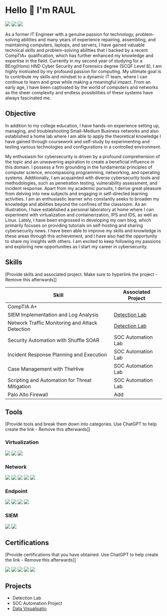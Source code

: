 # Hello 👋 I'm RAUL
<a href="https://www.linkedin.com/in/gomes-costa/" target="_blank"><img src="https://img.shields.io/badge/-LinkedIn-0072b1?&style=for-the-badge&logo=linkedin&logoColor=white" /></a> <a href="mailto:raul@rcosta.uk" target="_blank"><img src="https://img.shields.io/badge/-Email-D14836?&style=for-the-badge&logo=Gmail&logoColor=white" /></a> <a href="https://github.com/rcosta-uk" target="_blank"><img src="https://img.shields.io/badge/-GitHub-181717?&style=for-the-badge&logo=github&logoColor=white" /></a> 
<!-- A Comment 
<a href="https://discord.com/channels/@me/1174436098202669178" target="_blank"><img src="https://img.shields.io/badge/-Discord-5865F2?&style=for-the-badge&logo=discord&logoColor=white" /></a> -->


As a former IT Engineer with a genuine passion for technology, problem-solving abilities and many years of experience repairing, assembling, and maintaining computers, laptops, and servers, I have gained valuable technical skills and problem-solving abilities that I backed by a recent CompTIA+ qualification, which has further enhanced my knowledge and expertise in the field. Currently in my second year of studying for a BEng(Hons) HND Cyber Security and Forensics degree (SCQF Level 8), I am highly motivated by my profound passion for computing. My ultimate goal is to contribute my skills and mindset to a dynamic IT team, where I can continue to learn and grow while making a meaningful impact. 
From an early age, I have been captivated by the world of computers and networks as the sheer complexity and endless possibilities of these systems have always fascinated me.

## Objective

In addition to my college education, I have hands-on experience setting up, managing, and troubleshooting Small-Medium Business networks and also established a home lab where I am able to apply the theoretical knowledge I have gained through coursework and self-study by experimenting and testing various technologies and configurations in a controlled environment. 

My enthusiasm for cybersecurity is driven by a profound comprehension of the topic and an unwavering aspiration to create a beneficial influence in this domain. I possess a firm grounding in the fundamental principles of computer science, encompassing programming, networking, and operating systems. Additionally, I am acquainted with diverse cybersecurity tools and methodologies, such as penetration testing, vulnerability assessment, and incident response.
Apart from my academic pursuits, I derive great pleasure from delving into new subjects and engaging in self-directed learning activities. I am an enthusiastic learner who constantly seeks to broaden my knowledge and abilities beyond the confines of the classroom. As an illustration, I have established a personal laboratory at home where I can experiment with virtualization and containerization, IPS and IDS, as well as Linux. Lately, I have been engrossed in developing my own blog, which primarily focuses on providing tutorials on self-hosting and sharing cybersecurity news. I have been able to improve my skills and knowledge in these areas through this achievement, and I have also had the opportunity to share my insights with others. I am excited to keep following my passions and exploring new opportunities as I start my career in cybersecurity. 


## Skills
[Provide skills and associated project. Make sure to hyperlink the project - Remove this afterwards]]

| Skill                                         | Associated Project         |
|-----------------------------------------------|----------------------------|
| CompTIA A+                                    |                            |
| SIEM Implementation and Log Analysis          | <a href="https://google.com">Detection Lab</a>|
| Network Traffic Monitoring and Attack Detection | <a href="https://google.com">Detection Lab</a>|
| Security Automation with Shuffle SOAR         | SOC Automation Lab|
| Incident Response Planning and Execution      | SOC Automation Lab|
| Case Management with TheHive                  | SOC Automation Lab|
| Scripting and Automation for Threat Mitigation | SOC Automation Lab|
| Palo Alto Firewall   | Add |

## Tools
[Provide tools and break them down into categories. Use ChatGPT to help create the link - Remove this afterwards]]


### Virtualization
<div>
    <img src="https://img.shields.io/badge/-Proxmox-EE0000?&style=for-the-badge&logo=Proxmox&logoColor=white" />
    <img src="https://img.shields.io/badge/-VMware%20ESXi-607078?&style=for-the-badge&logo=VMware&logoColor=white" />
    <img src="https://img.shields.io/badge/-VMware%20Pro-607078?&style=for-the-badge&logo=VMware&logoColor=white" />

</div>

### Network
<div>
    <img src="https://img.shields.io/badge/-Palo%20Alto%20Networks-0079BF?&style=for-the-badge&logo=Palo%20Alto%20Networks&logoColor=white" />
    <img src="https://img.shields.io/badge/-OPNsense-2C3E50?&style=for-the-badge&logo=OPNsense&logoColor=white" />
    <img src="https://img.shields.io/badge/-Cisco%20CCNAv7-1BA0D7?&style=for-the-badge&logo=Cisco&logoColor=white" />
    <img src="https://img.shields.io/badge/-Wireshark-1679A7?&style=for-the-badge&logo=Wireshark&logoColor=white" />
    <img src="https://img.shields.io/badge/-pfSense-333333?&style=for-the-badge&logo=pfSense&logoColor=white" />


</div>

### Endpoint
<div>
    <img src="https://img.shields.io/badge/-Microsoft_Windows-00A4EF?&style=for-the-badge&logo=Microsoft&logoColor=white" />
    <img src="https://img.shields.io/badge/-Velociraptor-4B275F?&style=for-the-badge&logo=Velociraptor&logoColor=white" />
    <img src="https://img.shields.io/badge/-Debian-A81D33?&style=for-the-badge&logo=debian&logoColor=white" />
    <img src="https://img.shields.io/badge/-Ubuntu-E95420?style=for-the-badge&logo=ubuntu&logoColor=white" />


</div>

### SIEM
<div>
    <img src="https://img.shields.io/badge/-Whazu-777BB4?&style=for-the-badge&logo=Whazu&logoColor=white" />
    <img src="https://img.shields.io/badge/-Elastic-005571?&style=for-the-badge&logo=Elastic&logoColor=white" />
</div>



## Certifications
[Provide certifications that you have obtained. Use ChatGPT to help create the link - Remove this afterwards]]
<div>
<img src="https://img.shields.io/badge/-Security%2B-FF0000?&style=for-the-badge&logo=CompTIA&logoColor=white" />
<img src="https://img.shields.io/badge/-Network%2B-007ACC?&style=for-the-badge&logo=CompTIA&logoColor=white" />
<img src="https://img.shields.io/badge/-A%2B-4D4D4D?&style=for-the-badge&logo=CompTIA&logoColor=white" />
<img src="https://img.shields.io/badge/-CDSA-006400?&style=for-the-badge&logoColor=white" />
<img src="https://img.shields.io/badge/-CCD-000080?&style=for-the-badge&logoColor=white" />
</div>

## Projects
- Detection Lab
- SOC Automation Project
- <a href="https://github.com/rcosta-uk/Centralise-Logs-Metrics" target="_blank">Data Visualisatio</a>



<!--
**rcosta-uk/rcosta-uk** is a ✨ _special_ ✨ repository because its `README.md` (this file) appears on your GitHub profile.

Here are some ideas to get you started:

- 🔭 I’m currently working on ...
- 🌱 I’m currently learning ...
- 👯 I’m looking to collaborate on ...
- 🤔 I’m looking for help with ...
- 💬 Ask me about ...
- 📫 How to reach me: ...
- 😄 Pronouns: ...
- ⚡ Fun fact: ...
-->

